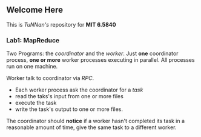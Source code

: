 ## Welcome Here
This is *TuNNan's* repository for **MIT 6.5840**
### Lab1: MapReduce

Two Programs: the *coordinator* and the *worker*.
Just **one** coordinator process, **one or more** worker processes executing in parallel. All processes run on one machine.

Worker talk to coordinator via *RPC*.

- Each worker process ask the coordinator for a *task*
- read the taks's input from one or more files
- execute the task
- write the task's output to one or more files.

The coordinator should **notice** if a worker hasn't completed its task in a reasonable amount of time, give the same task to a different worker.
